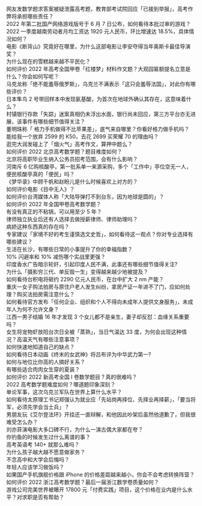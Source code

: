 网友发数学题求答案被疑泄露高考题，教育部考试院回应「已接到举报」，高考作弊将承担哪些责任？  
2022 年第二批国产网络游戏版号于 6 月 7 日公布，如何看待本批过审的游戏？  
2022 一季度越南劳动者月均工资达 1920 元人民币，环比增速达 18.5%，具体情况如何？  
电影《断背山》究竟好在哪里，为什么这部电影让李安夺得当年奥斯卡最佳导演奖？  
为什么现在的雪糕越来越不平民化？  
如何评价 2022 年高考全国甲卷「红楼梦」材料作文题？大观园匾额提名立意是什么？你会如何写呢？  
马克龙称「绝不能羞辱俄罗斯」，乌克兰不满表示「这只会羞辱法国」，对此你有哪些评价？  
日本隼鸟 2 号带回样本中发现氨基酸，为首次在地球外确认其存在，这意味着什么？  
村镇银行存款「失踪」迷案真相仍未浮出水面，银行尚未回应，第三方平台亦无进展，该事件有哪些细节值得关注？  
董明珠称「 格力手机做得不比苹果差」，底气来自哪里？你看好格力做手机吗？  
能给我一个放弃 2599 的 K50，去花 2699 买荣耀 70 的理由吗？  
逛完大润发碰上了「烟火气」高考作文，算押中题么？  
如何评价 2022 北京高考数学题？题目难度如何？  
北京将高职毕业生纳入公务员招考范围，会有什么影响？  
河南斥 6 亿购核酸亭，第一批系单一来源采购，多个「工作中」亭位空无一人，便民核酸亭真的「便民」吗？  
《梦华录》中顾千帆和赵盼儿是什么时候喜欢上对方的？  
如何评价电影《目中无人》？  
如何评价台湾媒体人称「大陆导弹打不到台东，因为地球是圆的」？  
如何评价 2022 年全国甲卷高考数学题？  
有没有真正的不粘锅，可以用至少 5 年？  
律师独立执业后还有人选择去做授薪律师、律师助理吗？  
病娇这种东西真的存在吗？  
专家建议「家境不好的考生谨慎选文史哲」，如何看待这一观点？你对专业选择有哪些建议？  
生活在长沙，有哪些日常的小事提升了你的幸福指数？  
10% 闪避率和 10% 减伤哪个实战里更强？  
印度香水广告暗示轮奸，引起印度人民不满，此事还有哪些细节值得关注?  
为什么「摄影穷三代、单反毁一生」变得越来越少地被提及？  
如何看待台积电将砸约 2290 亿元人民币，在台中扩大 2 nm 产能？  
重庆一女子购法拍房与原住户老人发生纠纷，拿房产证一年进不了门，应如何处理？购买法拍房需注意什么？  
如何看待官方发布「任何企业、组织和个人不得向未成年人提供文身服务」，未成年人为何不允许文身？  
江西一男子结婚 16 年才发现 3 个女儿都不是亲生，妻子却反怼：血缘关系重要吗？  
女生将宠物虾放阳台次日全被「蒸熟」，当日气温达 33 度，为何会出现这种情况？高温天气有哪些注意事项？  
如何快速地知道自己的缺点？  
如何看待日本动画《终末的女武神》将吕布评为中华武力第一?  
如何与地位比你高的人搞好关系？  
有哪些适合肉肉女生穿的夏装？  
如何评价 2022 新高考全国 Ⅰ 卷数学题目？真的很难吗？  
2022 高考数学题难度如何？哪道题印象深刻？  
单论军事，这次乌克兰军队在世界上算什么水平？  
如何看待太原理工书记郑强认为就业应「先站岗再择位、先择业再择薪」，「要当将军，必须先学会当士兵」？  
男朋友玩《艾尔登法环》开挂还一直辩解，和他因此吵架后虽然他道歉了，但我很难受怎么办？  
刘亦菲演电影大多口碑不行，为什么一演古偶大家都在夸？  
你钓鱼的时候发生过什么离谱的事？  
高考英语考 140+ 就那么难吗？  
为什么孩子越大越不愿意做家务？  
不念高中和大学会后悔吗？  
年轻人应该学习做饭吗？  
如果国产手机旗舰价格跟 iPhone 的价格差距越来越小，你会不会考虑转换阵营？  
如何评价 2022 浙江高考数学题？最后一届浙江数学卷质量如何？  
游戏公司完美世界被曝开 17800 元「付费实践」项目，这个价格在业内是什么水平？对求职是否有帮助？  
